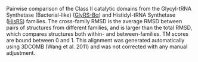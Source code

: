 Pairwise comparison of the Class II catalytic domains from the Glycyl-tRNA Synthetase (Bacterial-like) (<a href='/class2/gly2'>GlyRS-Bα</a>) and Histidyl-tRNA Synthetase (<a href='/class2/his'>HisRS</a>) families. 
	The cross-family RMSD is the average RMSD between pairs of structures from different families, and is
	 larger than the total RMSD, which compares structures both within- and between-families. TM scores are bound between 0 and 1. 
	 This alignment was generated automatically using 3DCOMB (Wang et al. 2011) and was not corrected with any manual adjustment.
